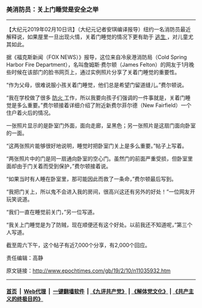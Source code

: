 ### 美消防员：关上门睡觉是安全之举
------------------------

<p>
 【大纪元2019年02月10日讯】（大纪元记者安琪编译报导）纽约一名消防员最近解释说，如果屋里一旦出现火情，关着门睡觉的情况下更有助于
 <a href="http://www.epochtimes.com/gb/tag/%E9%80%83%E7%94%9F.html">
  逃生
 </a>
 ，对儿童尤其如此。
</p>
<p>
 据《福克斯新闻（FOX NEWS）》报导，这位来自冷泉港消防局（Cold Spring Harbor Fire Department），名叫詹姆斯·费尔顿（James Felton）的网友于1月晚些时候在该部门的脸书网页上，通过实例照片分享了关着门睡觉的重要性。
</p>
<p>
 “作为父母，很难说服小孩关着门睡觉，他们总是希望门留道缝儿。”费尔顿说。
</p>
<p>
 “我在学校做了很多
 <a href="http://www.epochtimes.com/gb/tag/%E9%98%B2%E7%81%AB.html">
  防火
 </a>
 工作，所以我要向孩子们强调的一件事就是，关着门睡觉是多么重要。”费尔顿接着详细介绍了附近新费尔菲尔德（New Fairfield）一个住户着火后的情况。
</p>
<p>
 一张照片显示的是卧室门外面，面向走廊，呈黑色；另一张照片是这扇门面向卧室的一面。
</p>
<p>
 “这两张照片能够很好地说明，睡觉时把卧室门关上是多么重要。”帖子上写着。
</p>
<p>
 <center>
 </center>
 “两张照片中的门是同一扇通向卧室的空心门。虽然门的前面严重受损，但卧室里面却由于门关着而受到保护，”费尔顿接着说。
</p>
<p>
 “如果当时有人睡在卧室里，那可能因此而救了一条命，”费尔顿最后写到。
</p>
<p>
 “我把门关上，所以鬼不会进入我的房间，很高兴这还有另外的好处！”一位网友开玩笑说道。
</p>
<p>
 “我们一直在睡觉前关门，”另一位写道。
</p>
<p>
 “我关上门睡觉是为了防贼，现在顺便还有这个好处。以前我还不知道呢，”第三个人写道。
</p>
<p>
 截至周六下午，这个帖子有近7,000个分享，有2,000个回应。
</p>
<p>
 责任编辑：高静
</p>

原文链接：http://www.epochtimes.com/gb/19/2/10/n11035932.htm


------------------------
#### [首页](https://github.com/gfw-breaker/banned-news/blob/master/README.md) &nbsp;|&nbsp; [Web代理](https://github.com/labour-camp/helloworld) &nbsp;|&nbsp; [一键翻墙软件](https://github.com/gfw-breaker/nogfw/blob/master/README.md) &nbsp;| [《九评共产党》](https://github.com/gfw-breaker/9ping.md/blob/master/README.md#九评之一评共产党是什么) | [《解体党文化》](https://github.com/gfw-breaker/jtdwh.md/blob/master/README.md) | [《共产主义的终极目的》](https://github.com/gfw-breaker/gczydzjmd.md/blob/master/README.md)

